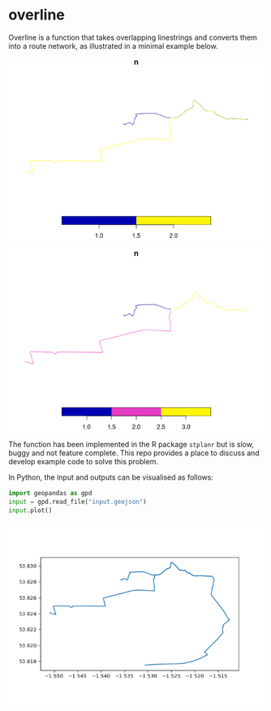
# overline

Overline is a function that takes overlapping linestrings and converts
them into a route network, as illustrated in a minimal example below.

![](README_files/figure-commonmark/unnamed-chunk-1-1.png)

![](README_files/figure-commonmark/unnamed-chunk-1-2.png)

The function has been implemented in the R package `stplanr` but is
slow, buggy and not feature complete. This repo provides a place to
discuss and develop example code to solve this problem.

In Python, the input and outputs can be visualised as follows:

``` python
import geopandas as gpd
input = gpd.read_file("input.geojson")
input.plot()
```

![](README_files/figure-commonmark/unnamed-chunk-2-1.png)
